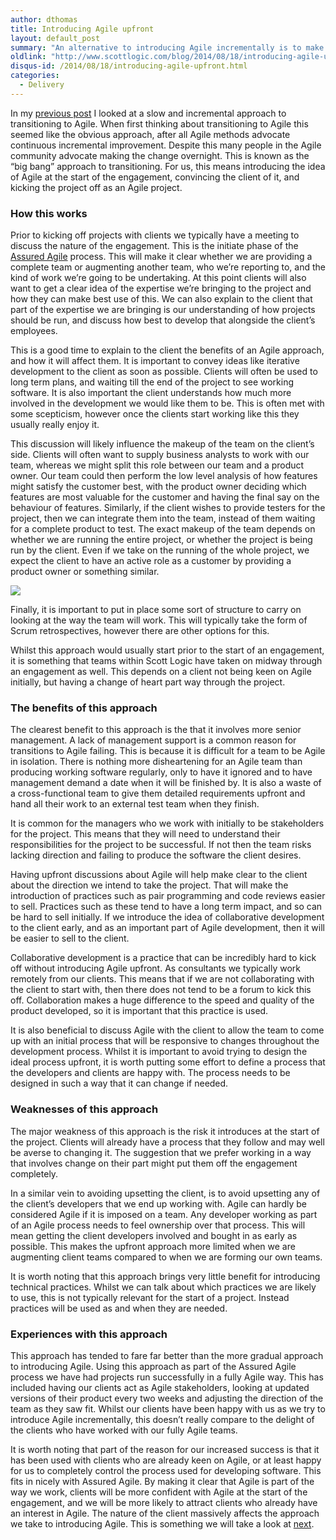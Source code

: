 ```yaml
---
author: dthomas
title: Introducing Agile upfront
layout: default_post
summary: "An alternative to introducing Agile incrementally is to make a 'big bang' transition, converting over to Agile all at once. In this post I take a look at how this might work."
oldlink: "http://www.scottlogic.com/blog/2014/08/18/introducing-agile-upfront.html"
disqus-id: /2014/08/18/introducing-agile-upfront.html
categories:
  - Delivery
---
```

In my <a href="{{site.baseurl}}{% post_url dthomas/2014-08-11-a-piecemeal-approach-to-introducing-agile %}">previous post</a> I looked at a slow and incremental approach to transitioning to Agile. When first thinking about transitioning to Agile this seemed like the obvious approach, after all Agile methods advocate continuous incremental improvement. Despite this many people in the Agile community advocate making the change overnight. This is known as the “big bang” approach to transitioning. For us, this means introducing the idea of Agile at the start of the engagement, convincing the client of it, and kicking the project off as an Agile project.

### How this works
Prior to kicking off projects with clients we typically have a meeting to discuss the nature of the engagement. This is the initiate phase of the [Assured Agile](http://www.scottlogic.com/services/assured-agile/) process. This will make it clear whether we are providing a complete team or augmenting another team, who we’re reporting to, and the kind of work we’re going to be undertaking. At this point clients will also want to get a clear idea of the expertise we’re bringing to the project and how they can make best use of this. We can also explain to the client that part of the expertise we are bringing is our understanding of how projects should be run, and discuss how best to develop that alongside the client’s employees.

This is a good time to explain to the client the benefits of an Agile approach, and how it will affect them. It is important to convey ideas like iterative development to the client as soon as possible. Clients will often be used to long term plans, and waiting till the end of the project to see working software. It is also important the client understands how much more involved in the development we would like them to be. This is often met with some scepticism, however once the clients start working like this they usually really enjoy it.

This discussion will likely influence the makeup of the team on the client’s side. Clients will often want to supply business analysts to work with our team, whereas we might split this role between our team and a product owner. Our team could then perform the low level analysis of how features might satisfy the customer best, with the product owner deciding which features are most valuable for the customer and having the final say on the behaviour of features. Similarly, if the client wishes to provide testers for the project, then we can integrate them into the team, instead of them waiting for a complete product to test. The exact makeup of the team depends on whether we are running the entire project, or whether the project is being run by the client. Even if we take on the running of the whole project, we expect the client to have an active role as a customer by providing a product owner or something similar.

<img src="{{ site.baseurl }}/dthomas/assets/IntroducingAgile/TraditionalVsAgileTeam.png"/>

Finally, it is important to put in place some sort of structure to carry on looking at the way the team will work. This will typically take the form of Scrum retrospectives, however there are other options for this.

Whilst this approach would usually start prior to the start of an engagement, it is something that teams within Scott Logic have taken on midway through an engagement as well. This depends on a client not being keen on Agile initially, but having a change of heart part way through the project.

### The benefits of this approach

The clearest benefit to this approach is the that it involves more senior management. A lack of management support is a common reason for transitions to Agile failing. This is because it is difficult for a team to be Agile in isolation. There is nothing more disheartening for an Agile team than producing working software regularly, only to have it ignored and to have management demand a date when it will be finished by. It is also a waste of a cross-functional team to give them detailed requirements upfront and hand all their work to an external test team when they finish.

It is common for the managers who we work with initially to be stakeholders for the project. This means that they will need to understand their responsibilities for the project to be successful. If not then the team risks lacking direction and failing to produce the software the client desires.

Having upfront discussions about Agile will help make clear to the client about the direction we intend to take the project. That will make the introduction of practices such as pair programming and code reviews easier to sell. Practices such as these tend to have a long term impact, and so can be hard to sell initially. If we introduce the idea of collaborative development to the client early, and as an important part of Agile development, then it will be easier to sell to the client.

Collaborative development is a practice that can be incredibly hard to kick off without introducing Agile upfront. As consultants we typically work remotely from our clients. This means that if we are not collaborating with the client to start with, then there does not tend to be a forum to kick this off. Collaboration makes a huge difference to the speed and quality of the product developed, so it is important that this practice is used.

It is also beneficial to discuss Agile with the client to allow the team to come up with an initial process that will be responsive to changes throughout the development process. Whilst it is important to avoid trying to design the ideal process upfront, it is worth putting some effort to define a process that the developers and clients are happy with. The process needs to be designed in such a way that it can change if needed.

### Weaknesses of this approach

The major weakness of this approach is the risk it introduces at the start of the project. Clients will already have a process that they follow and may well be averse to changing it. The suggestion that we prefer working in a way that involves change on their part might put them off the engagement completely.

In a similar vein to avoiding upsetting the client, is to avoid upsetting any of the client’s developers that we end up working with. Agile can hardly be considered Agile if it is imposed on a team. Any developer working as part of an Agile process needs to feel ownership over that process. This will mean getting the client developers involved and bought in as early as possible. This makes the upfront approach more limited when we are augmenting client teams compared to when we are forming our own teams.

It is worth noting that this approach brings very little benefit for introducing technical practices. Whilst we can talk about which practices we are likely to use, this is not typically relevant for the start of a project. Instead practices will be used as and when they are needed.

### Experiences with this approach
This approach has tended to fare far better than the more gradual approach to introducing Agile. Using this approach as part of the Assured Agile process we have had projects run successfully in a fully Agile way. This has included having our clients act as Agile stakeholders, looking at updated versions of their product every two weeks and adjusting the direction of the team as they saw fit. Whilst our clients have been happy with us as we try to introduce Agile incrementally, this doesn’t really compare to the delight of the clients who have worked with our fully Agile teams.

It is worth noting that part of the reason for our increased success is that it has been used with clients who are already keen on Agile, or at least happy for us to completely control the process used for developing software. This fits in nicely with Assured Agile. By making it clear that Agile is part of the way we work, clients will be more confident with Agile at the start of the engagement, and we will be more likely to attract clients who already have an interest in Agile. The nature of the client massively affects the approach we take to introducing Agile. This is something we will take a look at <a href="{{site.baseurl}}{% post_url dthomas/2014-08-22-how-does-the-nature-of-an-engagement-affect-how-we-introduce-agile %}">next</a>.























